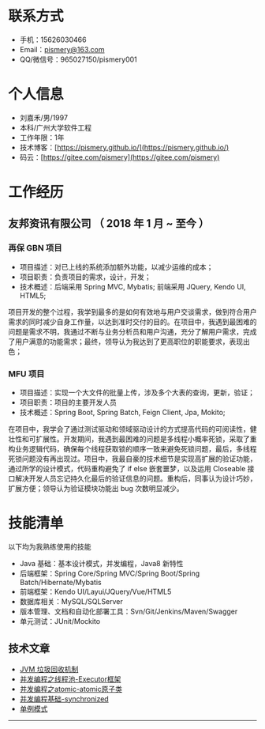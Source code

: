 # 联系方式

- 手机：15626030466 
- Email：pismery@163.com
- QQ/微信号：965027150/pismery001

# 个人信息

- 刘嘉禾/男/1997 
- 本科/广州大学软件工程 
- 工作年限：1年
- 技术博客：[https://pismery.github.io/](https://pismery.github.io/)
- 码云：[https://gitee.com/pismery](https://gitee.com/pismery)

# 工作经历

## 友邦资讯有限公司 （ 2018 年 1 月 ~ 至今 ）

### 再保 GBN 项目 

- 项目描述：对已上线的系统添加额外功能，以减少运维的成本；
- 项目职责：负责项目的需求，设计，开发；
- 技术概述：后端采用 Spring MVC, Mybatis; 前端采用 JQuery, Kendo UI, HTML5;

项目开发的整个过程，我学到最多的是如何有效地与用户交谈需求，做到符合用户需求的同时减少自身工作量，以达到准时交付的目的。在项目中，我遇到最困难的问题是需求不明，我通过不断与业务分析员和用户沟通，充分了解用户需求，完成了用户满意的功能需求；最终，领导认为我达到了更高职位的职能要求，表现出色；

### MFU 项目 

- 项目描述：实现一个大文件的批量上传，涉及多个大表的查询，更新，验证；
- 项目职责：项目的主要开发人员
- 技术概述：Spring Boot, Spring Batch, Feign Client, Jpa, Mokito;

在项目中，我学会了通过测试驱动和领域驱动设计的方式提高代码的可阅读性，健壮性和可扩展性。开发期间，我遇到最困难的问题是多线程小概率死锁，采取了重构业务逻辑代码，确保每个线程获取锁的顺序一致来避免死锁问题，最后，多线程死锁问题没有再出现过。项目中，我最自豪的技术细节是实现高扩展的验证功能，通过所学的设计模式，代码重构避免了 if else 嵌套噩梦，以及运用 Closeable 接口解决开发人员忘记持久化最后的验证信息的问题。重构后，同事认为设计巧妙，扩展方便；领导认为验证模块功能出 bug 次数明显减少。

# 技能清单

以下均为我熟练使用的技能

- Java 基础：基本设计模式，并发编程，Java8 新特性
- 后端框架：Spring Core/Spring MVC/Spring Boot/Spring Batch/Hibernate/Mybatis
- 前端框架：Kendo UI/Layui/JQuery/Vue/HTML5
- 数据库相关：MySQL/SQLServer
- 版本管理、文档和自动化部署工具：Svn/Git/Jenkins/Maven/Swagger
- 单元测试：JUnit/Mockito

## 技术文章

- [JVM 垃圾回收机制](https://pismery.github.io/post/java/jvm/jvm垃圾回收/)
- [并发编程之线程池-Executor框架](https://pismery.github.io/post/java/concurrent/并发编程之线程池-executor框架/) 
- [并发编程之atomic-atomic原子类](https://pismery.github.io/post/java/concurrent/并发编程之atomic-atomic原子类/)
- [并发编程基础-synchronized](https://pismery.github.io/post/java/concurrent/并发编程基础-synchronized/)
- [单例模式](https://pismery.github.io/post/common/design-pattern/单例模式/)

------
      